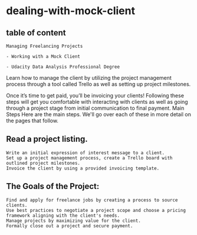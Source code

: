 # dealing-with-mock-client

## table of content
    Managing Freelancing Projects
    
    - Working with a Mock Client 
    
    - Udacity Data Analysis Professional Degree

Learn how to manage the client by utilizing the project management process through a tool called Trello as well as setting up project milestones.

Once it’s time to get paid, you’ll be invoicing your clients! Following these steps will get you comfortable with interacting with clients as well as going through a project stage from initial communication to final payment.
Main Steps
Here are the main steps. We'll go over each of these in more detail on the pages that follow.

   ## Read a project listing.
    Write an initial expression of interest message to a client.
    Set up a project management process, create a Trello board with outlined project milestones.
    Invoice the client by using a provided invoicing template.

## The Goals of the Project:

    Find and apply for freelance jobs by creating a process to source clients.
    Use best practices to negotiate a project scope and choose a pricing framework aligning with the client's needs.
    Manage projects by maximizing value for the client.
    Formally close out a project and secure payment.
